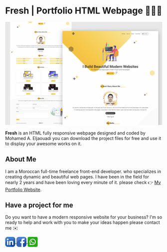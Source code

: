 # Fresh | Portfolio HTML Webpage  🧑🏻‍💻

![Design and Development](https://github.com/Jaouadi7/Fresh/blob/main/fresh.png)

**Fresh** is an HTML fully responsive webpage designed and coded by Mohamed A. Eljaouadi you can download the project files for free and use it to display your awesome works on it.

## About Me

I am a Moroccan full-time freelance front-end developer. who specializes in creating dynamic and beautiful web pages. I have been in the field for nearly 2 years and have been loving every minute of it. please check  👉  [My Portfolio Website](http://eljaouadi.com).
 
## Have a project for me

Do you want to have a modern responsive website for your business? I'm so ready to help and work with you to make your ideas happen please contact me ✉️

<a href = 'https://www.linkedin.com/in/eljaouadi'>
  <img width = '32px' align= 'center' src="https://github.com/Jaouadi7/Jaouadi7/blob/main/linkedin.png"/>
</a> 
<a href = 'https://web.facebook.com/Eljaouadi7/'>
  <img width = '32px' align= 'center' src="https://github.com/Jaouadi7/Jaouadi7/blob/main/facebook%20(1).png"/>
</a>
<a href = 'https://wa.me/00212621058205'>
  <img width = '32px' align= 'center' src="https://github.com/Jaouadi7/Jaouadi7/blob/main/whatsapp.png"/>
</a>


























